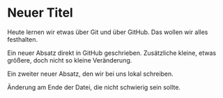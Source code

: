 

# Neuer Titel


Heute lernen wir etwas über Git und über GitHub.
Das wollen wir alles festhalten.

Ein neuer Absatz direkt in GitHub geschrieben. Zusätzliche kleine, etwas größere, doch nicht so kleine Veränderung.

Ein zweiter neuer Absatz, den wir bei uns lokal schreiben.

Änderung am Ende der Datei, die nicht schwierig sein sollte.
